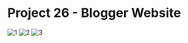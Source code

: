 # Project 26 - Blogger Website

![1](https://user-images.githubusercontent.com/30186772/66077447-b060bc80-e568-11e9-987b-cc916515f7a5.PNG)
![2](https://user-images.githubusercontent.com/30186772/66077448-b060bc80-e568-11e9-95cf-7e6009fcba03.PNG)
![3](https://user-images.githubusercontent.com/30186772/66077449-b060bc80-e568-11e9-982e-5c7b5a405454.PNG)

